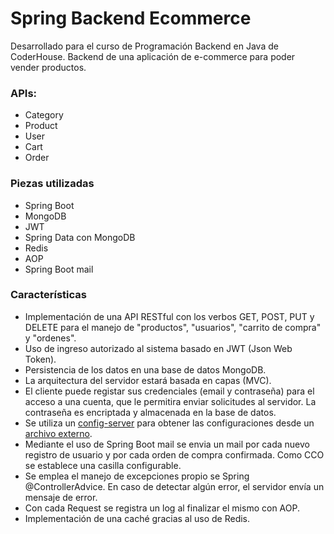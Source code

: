 # Spring Backend Ecommerce
Desarrollado para el curso de Programación Backend en Java de CoderHouse. Backend de una aplicación de e-commerce para poder vender productos.

### APIs:
- Category
- Product
- User
- Cart
- Order

### Piezas utilizadas
- Spring Boot
- MongoDB
- JWT
- Spring Data con MongoDB
- Redis
- AOP
- Spring Boot mail


### Características
- Implementación de una API RESTful con los verbos GET, POST, PUT y DELETE para el manejo de "productos", "usuarios", "carrito de compra" y "ordenes".
- Uso de ingreso autorizado al sistema basado en JWT (Json Web Token).
- Persistencia de los datos en una base de datos MongoDB.
- La arquitectura del servidor estará basada en capas (MVC).
- El cliente puede registar sus credenciales (email y contraseña) para el acceso a una cuenta, que le permitira enviar solicitudes al servidor. La contraseña es encriptada y almacenada en la base de datos.
- Se utiliza un [config-server](https://github.com/ayrton30/config-server) para obtener las configuraciones desde un [archivo externo](https://github.com/ayrton30/config-prop).
- Mediante el uso de Spring Boot mail se envia un mail por cada nuevo registro de usuario y por cada orden de compra confirmada. Como CCO se establece una casilla configurable.
- Se emplea el manejo de excepciones propio se Spring @ControllerAdvice. En caso de detectar algún error, el servidor envía un mensaje de error.
- Con cada Request se registra un log al finalizar el mismo con AOP.
- Implementación de una caché gracias al uso de Redis.
